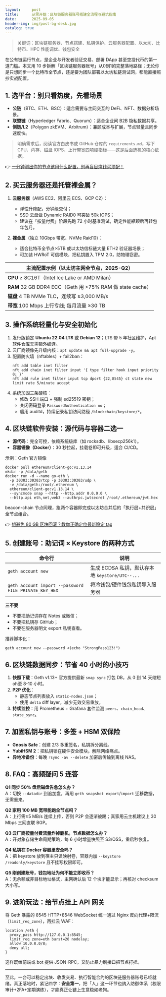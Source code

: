 ```yaml
---
layout:     post
title:      从零开始：区块链服务器账号搭建全流程与避坑指南
date:       2025-09-05
header-img: img/post-bg-desk.jpg
catalog: true
---
```


> 关键词：区块链服务器、节点搭建、私钥保护、云服务器配置、以太坊、比特币、HPC 性能调优、钱包安全

在公有链运行节点，是企业与开发者验证交易、部署 DApp 甚至空投代币的第一道门槛。本文用 10 步拆解「区块链服务器账号」从0到1的完整落地路径；无论你是只想同步一个比特币全节点，还是要为团队部署以太坊私链测试网，都能直接照抄实战配置。

## 1. 选平台：别只看热度，先看场景

- **公链**（BTC、ETH、BSC）：适合需要与主网交互的 DeFi、NFT、数据分析场景。  
- **联盟链**（Hyperledger Fabric、Quorum）：适合企业间 B2B 隐私数据共享。  
- **侧链/L2**（Polygon zkEVM、Arbitrum）：兼顾成本与扩展，节点轻量且同步速度快。

> 明确需求后，阅读官方白皮书或 GitHub 仓库的 `requirements.md`，写下 CPU、内存、磁盘 IOPS、上行带宽四项硬指标——这是后面选机的核心依据。

👉 [一分钟测出你的节点该用什么配置，别再盲目烧钱买顶配！](https://okxdog.com/)

## 2. 买云服务器还是托管裸金属？

1. **云服务器**（AWS EC2、阿里云 ECS、GCP C2）：  
   - 弹性升降配，分钟级交付；  
   - SSD 云盘做 Dynamic RAID0 可突破 50k IOPS；  
   - 建议在「按量付费」阶段先跑 72 小时基准测试，确定性能瓶颈后再转包年包月。

2. **裸金属**（独立 10Gbps 带宽、NVMe Raid10）：  
   - 适合比特币全节点>5TB 或以太坊信标链大量 ETH2 验证器场景；  
   - 可加装 HWRoT 可信模块，把私钥置入 TPM 2.0，防物理窃密。

| 主流配置示例（以太坊主网全节点，2025-Q2） |
| --------------------------------- |
| **CPU** ≥ 8C16T（Intel Ice Lake or AMD Milan） |
| **RAM** 32 GB DDR4 ECC（Geth 用 >75% RAM 做 state cache） |
| **磁盘** 4 TB NVMe TLC，连续写 ≥3,000 MB/s |
| **带宽** 100 Mbps 上行专线; 每月流量 ≥30 TB |

## 3. 操作系统轻量化与安全初始化

1. 发行版锁定 **Ubuntu 22.04 LTS** 或 **Debian 12**；LTS 带 5 年社区维护，Apt 软件仓库无需额外编译。  
2. 云厂商镜像先升级内核：`apt update && apt full-upgrade -y`。  
3. 配置防火墙（nftables）+ fail2ban：  
   ```
   nft add table inet filter
   nft add chain inet filter input '{ type filter hook input priority 0; }'
   nft add rule inet filter input tcp dport {22,8545} ct state new limit rate 5/minute accept
   ```
4. 系统加固三条硬核：  
   - 修改 SSH 端口 + 强制 ed25519 密钥；  
   - 关闭密码登录 `PasswordAuthentication no`；  
   - 启用 auditd，持续记录私钥访问路径 `/blockchain/keystore/*`。

## 4. 区块链软件安装：源代码与容器二选一

- **源代码**：完全可控，依赖系统级库（如 rocksdb、libsecp256k1）。  
- **容器镜像（Docker）**：30 秒拉起，挂载卷即可升级，适合 CI/CD。  

示例：Geth 官方镜像
```
docker pull ethereum/client-go:v1.13.14
mkdir -p /data/geth
docker run -d --name go-eth \
  -p 30303:30303/tcp -p 30303:30303/udp \
  -v /data/geth:/root/.ethereum \
  ethereum/client-go:v1.13.14 \
  --syncmode snap --http --http.addr 0.0.0.0 \
  --http.api eth,net,web3 --authrpc.jwtsecret /root/.ethereum/jwt.hex
```

beacon-chain 节点同理，跑两个容器即完成以太坊合并后的「执行层+共识层」全节点组合。

👉 [想避免 80 GB 区块回滚？教你正确定位最新稳定 tag](https://okxdog.com/)

## 5. 创建账号：助记词 × Keystore 的两种方式

| 命令行 | 说明 |
| ------ | ---- |
| `geth account new` | 生成 ECDSA 私钥，默认存本地 `keystore/UTC--...` |
| `geth account import --password FILE PRIVATE_KEY_HEX` | 将冷钱包/硬件钱包私钥导入服务器 |

**三不要**  
- 不要把助记词存在 Notes 或微信；  
- 不要把私钥存 GitHub；  
- 不要在服务器明文 export 私钥查看。

推荐脚本化：  
```
geth account new --password <(echo "StrongPass123!")
```

## 6. 区块链数据同步：节省 40 小时的小技巧

1. **快照下载**：Geth v1.13+ 官方提供最新 `snap sync` 打包 DB，从 0 到 14 天缩短oh至 8-10 小时。  
2. **P2P 优化**：  
   - 静态节点列表放入 `static-nodes.json`；  
   - 使用 `delta` diff layer，减少无效交易重放。  
3. **持续监控**：用 Prometheus + Grafana 套件监测 `peers`、`chain_head`、`state_sync`。

## 7. 加固私钥与账号：多签 + HSM 双保险

- **Gnosis Safe**：创建 2/3 多重签名，私钥拆分离线。  
- **YubiHSM 2**：把私钥锁在硬件安全模块，解除网络痛点。  
- **异地冷备份**：每晚 `rsync -av --delete` 加密后传输到离线 NAS。

## 8. FAQ：高频疑问 5 连答

**Q1  同步 50% 盘后磁盘告急怎么办？**  
A：切换 `--datadir` 到追加盘，再用 `geth snapshot export`/`import` 迁移数据，无需重来。

**Q2  家用 100 MB 宽带能跑全节点吗？**  
A：上行需≥5 MB/s 连续上传，否则 P2P 会逐渐被踢；真家用云主机建议上 30 Mbps 三网直联 BGP。

**Q3  云厂商按量付费流量炸掉删机，节点数据怎么办？**  
A：开对象存储生命周期策略，每 6 小时增量快照至 S3/OSS，重启秒恢复。

**Q4  私钥在 Docker 容器里安全吗？**  
A：把 keystore 放到宿主只读映射卷，容器内加 `--keystore /readonly/keystore` 且不挂写权限即可。

**Q5  刚创建账号，钱包地址为何不能立即收币？**  
A：无余额或非目标地址格式，主网确认后 12 个块才能显示；再核对 checksum 大小写。

## 9. 进阶玩法：给节点挂上 API 网关

将 Geth 暴露的 8545 HTTP+8546 WebSocket 统一通过 Nginx 反向代理+限流（`limit_req_zone`），再挂云 WAF：  

```
location /eth {
  proxy_pass http://127.0.0.1:8545;
  limit_req zone=eth burst=20 nodelay;
  allow 10.0.0.0/8;
  deny all;
}
```

这样既给前端或 bot 提供 JSON-RPC，又防止暴力刷接口把节点打挂。

---

至此，一台可以稳定出块、收发交易、执行智能合约的区块链服务器账号已经就绪。真正落地时，紧记四字：**安全第一**，把「人」这一环节也纳入防御体系（权限审计+2FA+定期演练），才能真正让链上生意稳如老狗。